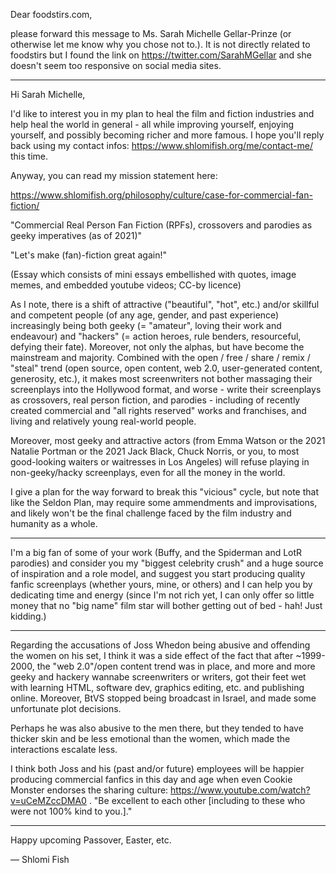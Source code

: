 Dear foodstirs.com,

please forward this message to Ms. Sarah Michelle Gellar-Prinze (or
otherwise let me know why you chose not to.). It is not directly
related to foodstirs but I found the link on https://twitter.com/SarahMGellar
and she doesn't seem too responsive on social media sites.

---

Hi Sarah Michelle,

I'd like to interest you in my plan to heal the film and fiction industries
and help heal the world in general - all while improving yourself,
enjoying yourself, and possibly becoming richer and more famous. I hope
you'll reply back using my contact infos: https://www.shlomifish.org/me/contact-me/ this time.

Anyway, you can read my mission statement here:

https://www.shlomifish.org/philosophy/culture/case-for-commercial-fan-fiction/

"Commercial Real Person Fan Fiction (RPFs), crossovers and parodies as geeky
imperatives (as of 2021)"

"Let's make (fan)-fiction great again!"

(Essay which consists of mini essays embellished with quotes, image memes, and
embedded youtube videos; CC-by licence)

As I note, there is a shift of attractive ("beautiful", "hot", etc.) and/or
skillful and competent people (of any age, gender, and past experience)
increasingly being both geeky (= "amateur", loving their work and endeavour)
and "hackers" (= action heroes, rule benders, resourceful, defying their fate).
Moreover, not only the alphas, but have become the mainstream and majority.
Combined with the open / free / share / remix / "steal" trend (open source,
open content, web 2.0, user-generated content, generosity, etc.), it makes most
screenwriters not bother massaging their screenplays into the Hollywood format,
and worse - write their screenplays as crossovers, real person fiction, and
parodies - including of recently created commercial and "all rights reserved"
works and franchises, and living and relatively young real-world people.

Moreover, most geeky and attractive actors (from Emma Watson or the 2021
Natalie Portman or the 2021 Jack Black, Chuck Norris, or you, to
most good-looking waiters or waitresses in Los Angeles) will refuse playing in
non-geeky/hacky screenplays, even for all the money in the world.

I give a plan for the way forward to break this "vicious" cycle, but note
that like the Seldon Plan, may require some ammendments and improvisations,
and likely won't be the final challenge faced by the film industry and humanity
as a whole.

----

I'm a big fan of some of your work (Buffy, and the Spiderman and LotR parodies)
and consider you my "biggest celebrity
crush" and a huge source of inspiration and a role model, and suggest you start producing
quality fanfic screenplays (whether yours, mine, or others) and I can help
you by dedicating time and energy (since I'm not rich yet, I can only offer
so little money that no "big name" film star will bother getting out of bed -
hah! Just kidding.)

----

Regarding the accusations of Joss Whedon being abusive and offending the women
on his set, I think it was a side effect of the fact that after ~1999-2000, the
"web 2.0"/open content trend was in place, and more and more geeky and hackery
wannabe screenwriters or writers, got their feet wet with learning HTML,
software dev, graphics editing, etc. and publishing online.  Moreover, BtVS
stopped being broadcast in Israel, and made some unfortunate plot decisions.

Perhaps he was also abusive to the men there, but they tended to have thicker
skin and be less emotional than the women, which made the interactions
escalate less.

I think both Joss and his (past and/or future) employees will be happier
producing commercial fanfics in this day and age when even Cookie Monster
endorses the sharing culture: https://www.youtube.com/watch?v=uCeMZccDMA0 .
"Be excellent to each other [including to these who were not 100% kind
to you.]."

----

Happy upcoming Passover, Easter, etc.

— Shlomi Fish
